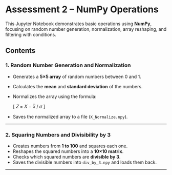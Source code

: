 # Assessment 2 – NumPy Operations

This Jupyter Notebook demonstrates basic operations using **NumPy**, focusing on random number generation, normalization, array reshaping, and filtering with conditions.

## Contents

### 1. Random Number Generation and Normalization
- Generates a **5×5 array** of random numbers between 0 and 1.  
- Calculates the **mean** and **standard deviation** of the numbers.  
- Normalizes the array using the formula:  

  \[
  𝑍 = 𝑋 − 𝑥̅ / 𝜎
  \]

- Saves the normalized array to a file (`X_Normalize.npy`).

---

### 2. Squaring Numbers and Divisibility by 3
- Creates numbers from **1 to 100** and squares each one.  
- Reshapes the squared numbers into a **10×10 matrix**.  
- Checks which squared numbers are **divisible by 3**.  
- Saves the divisible numbers into `div_by_3.npy` and loads them back.

---


